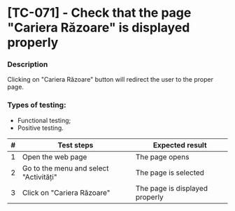 # **[TC-071] - Check that the page "Cariera Răzoare" is displayed properly**

### **Description**

Clicking on "Cariera Răzoare" button will redirect the user to the proper page.

### **Types of testing:**

- Functional testing;
- Positive testing.

| #   | **Test steps**                         | **Expected result**            |
| --- | -------------------------------------- | ------------------------------ |
| 1   | Open the web page                      | The page opens                 |
| 2   | Go to the menu and select "Activități" | The page is selected           |
| 3   | Click on "Cariera Răzoare"             | The page is displayed properly |
